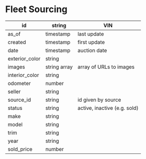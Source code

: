 # Fleet Sourcing

| id             | string       | VIN                          |
| -------------- | ------------ | ---------------------------- |
| as_of          | timestamp    | last update                  |
| created        | timestamp    | first update                 |
| date           | timestamp    | auction date                 |
| exterior_color | string       |                              |
| images         | string array | array of URLs to images      |
| interior_color | string       |                              |
| odometer       | number       |                              |
| seller         | string       |                              |
| source_id      | string       | id given by source           |
| status         | string       | active, inactive (e.g. sold) |
| make           | string       |                              |
| model          | string       |                              |
| trim           | string       |                              |
| year           | string       |                              |
| sold_price     | number       |                              |
